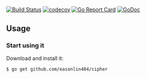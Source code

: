 # 


[![Build Status](https://travis-ci.org/easonlin404/cipher.svg)](https://travis-ci.org/easonlin404/cipher)
[![codecov](https://codecov.io/gh/easonlin404/cipher/branch/master/graph/badge.svg)](https://codecov.io/gh/easonlin404/cipher)
[![Go Report Card](https://goreportcard.com/badge/github.com/easonlin404/cipher)](https://goreportcard.com/report/github.com/easonlin404/cipher)
[![GoDoc](https://godoc.org/github.com/easonlin404/cipher?status.svg)](https://godoc.org/github.com/easonlin404/cipher)


## Usage

### Start using it

Download and install it:

```bash
$ go get github.com/easonlin404/cipher
```


